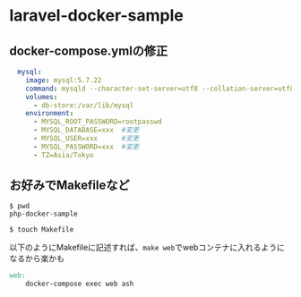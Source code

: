 # laravel-docker-sample

## docker-compose.ymlの修正

```yml:docker-compose.yml
  mysql:
    image: mysql:5.7.22
    command: mysqld --character-set-server=utf8 --collation-server=utf8_general_ci
    volumes:
      - db-store:/var/lib/mysql
    environment:
      - MYSQL_ROOT_PASSWORD=rootpasswd
      - MYSQL_DATABASE=xxx  #変更
      - MYSQL_USER=xxx      #変更
      - MYSQL_PASSWORD=xxx  #変更
      - TZ=Asia/Tokyo
```

## お好みでMakefileなど

```bash:terminal
$ pwd 
php-docker-sample

$ touch Makefile
```

以下のようにMakefileに記述すれば、`make web`でwebコンテナに入れるようになるから楽かも

```Makefile
web:
	docker-compose exec web ash
```